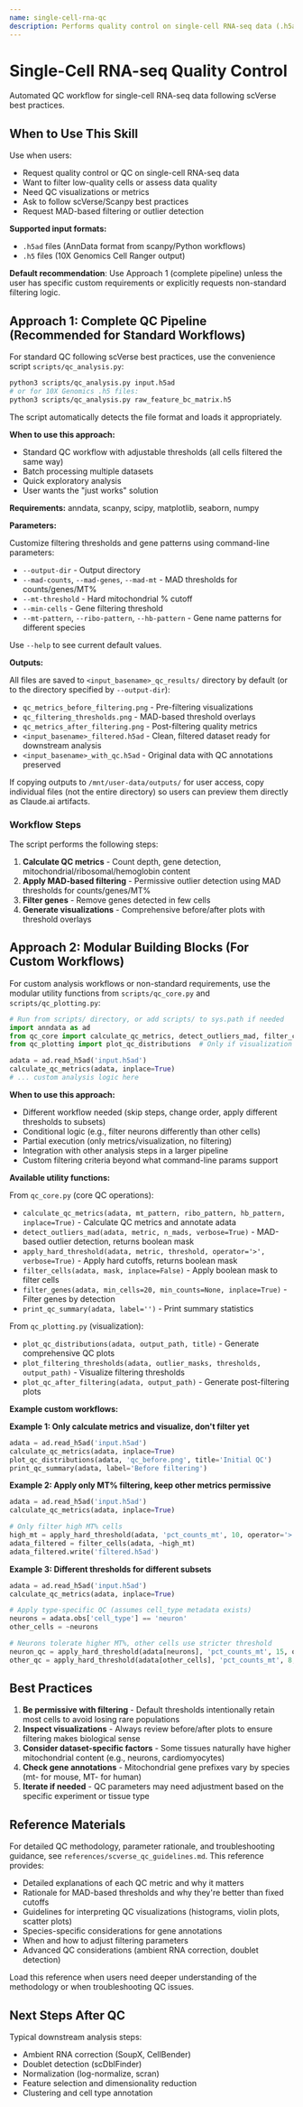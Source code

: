 ```yaml
---
name: single-cell-rna-qc
description: Performs quality control on single-cell RNA-seq data (.h5ad or .h5 files) using scVerse best practices with MAD-based filtering and comprehensive visualizations. Use when users request QC analysis, filtering low-quality cells, assessing data quality, or following scVerse/Scanpy best practices for single-cell analysis.
---
```


# Single-Cell RNA-seq Quality Control

Automated QC workflow for single-cell RNA-seq data following scVerse best practices.

## When to Use This Skill

Use when users:
- Request quality control or QC on single-cell RNA-seq data
- Want to filter low-quality cells or assess data quality
- Need QC visualizations or metrics
- Ask to follow scVerse/Scanpy best practices
- Request MAD-based filtering or outlier detection

**Supported input formats:**
- `.h5ad` files (AnnData format from scanpy/Python workflows)
- `.h5` files (10X Genomics Cell Ranger output)

**Default recommendation**: Use Approach 1 (complete pipeline) unless the user has specific custom requirements or explicitly requests non-standard filtering logic.

## Approach 1: Complete QC Pipeline (Recommended for Standard Workflows)

For standard QC following scVerse best practices, use the convenience script `scripts/qc_analysis.py`:

```bash
python3 scripts/qc_analysis.py input.h5ad
# or for 10X Genomics .h5 files:
python3 scripts/qc_analysis.py raw_feature_bc_matrix.h5
```

The script automatically detects the file format and loads it appropriately.

**When to use this approach:**
- Standard QC workflow with adjustable thresholds (all cells filtered the same way)
- Batch processing multiple datasets
- Quick exploratory analysis
- User wants the "just works" solution

**Requirements:** anndata, scanpy, scipy, matplotlib, seaborn, numpy

**Parameters:**

Customize filtering thresholds and gene patterns using command-line parameters:
- `--output-dir` - Output directory
- `--mad-counts`, `--mad-genes`, `--mad-mt` - MAD thresholds for counts/genes/MT%
- `--mt-threshold` - Hard mitochondrial % cutoff
- `--min-cells` - Gene filtering threshold
- `--mt-pattern`, `--ribo-pattern`, `--hb-pattern` - Gene name patterns for different species

Use `--help` to see current default values.

**Outputs:**

All files are saved to `<input_basename>_qc_results/` directory by default (or to the directory specified by `--output-dir`):
- `qc_metrics_before_filtering.png` - Pre-filtering visualizations
- `qc_filtering_thresholds.png` - MAD-based threshold overlays
- `qc_metrics_after_filtering.png` - Post-filtering quality metrics
- `<input_basename>_filtered.h5ad` - Clean, filtered dataset ready for downstream analysis
- `<input_basename>_with_qc.h5ad` - Original data with QC annotations preserved

If copying outputs to `/mnt/user-data/outputs/` for user access, copy individual files (not the entire directory) so users can preview them directly as Claude.ai artifacts.

### Workflow Steps

The script performs the following steps:

1. **Calculate QC metrics** - Count depth, gene detection, mitochondrial/ribosomal/hemoglobin content
2. **Apply MAD-based filtering** - Permissive outlier detection using MAD thresholds for counts/genes/MT%
3. **Filter genes** - Remove genes detected in few cells
4. **Generate visualizations** - Comprehensive before/after plots with threshold overlays

## Approach 2: Modular Building Blocks (For Custom Workflows)

For custom analysis workflows or non-standard requirements, use the modular utility functions from `scripts/qc_core.py` and `scripts/qc_plotting.py`:

```python
# Run from scripts/ directory, or add scripts/ to sys.path if needed
import anndata as ad
from qc_core import calculate_qc_metrics, detect_outliers_mad, filter_cells
from qc_plotting import plot_qc_distributions  # Only if visualization needed

adata = ad.read_h5ad('input.h5ad')
calculate_qc_metrics(adata, inplace=True)
# ... custom analysis logic here
```

**When to use this approach:**
- Different workflow needed (skip steps, change order, apply different thresholds to subsets)
- Conditional logic (e.g., filter neurons differently than other cells)
- Partial execution (only metrics/visualization, no filtering)
- Integration with other analysis steps in a larger pipeline
- Custom filtering criteria beyond what command-line params support

**Available utility functions:**

From `qc_core.py` (core QC operations):
- `calculate_qc_metrics(adata, mt_pattern, ribo_pattern, hb_pattern, inplace=True)` - Calculate QC metrics and annotate adata
- `detect_outliers_mad(adata, metric, n_mads, verbose=True)` - MAD-based outlier detection, returns boolean mask
- `apply_hard_threshold(adata, metric, threshold, operator='>', verbose=True)` - Apply hard cutoffs, returns boolean mask
- `filter_cells(adata, mask, inplace=False)` - Apply boolean mask to filter cells
- `filter_genes(adata, min_cells=20, min_counts=None, inplace=True)` - Filter genes by detection
- `print_qc_summary(adata, label='')` - Print summary statistics

From `qc_plotting.py` (visualization):
- `plot_qc_distributions(adata, output_path, title)` - Generate comprehensive QC plots
- `plot_filtering_thresholds(adata, outlier_masks, thresholds, output_path)` - Visualize filtering thresholds
- `plot_qc_after_filtering(adata, output_path)` - Generate post-filtering plots

**Example custom workflows:**

**Example 1: Only calculate metrics and visualize, don't filter yet**
```python
adata = ad.read_h5ad('input.h5ad')
calculate_qc_metrics(adata, inplace=True)
plot_qc_distributions(adata, 'qc_before.png', title='Initial QC')
print_qc_summary(adata, label='Before filtering')
```

**Example 2: Apply only MT% filtering, keep other metrics permissive**
```python
adata = ad.read_h5ad('input.h5ad')
calculate_qc_metrics(adata, inplace=True)

# Only filter high MT% cells
high_mt = apply_hard_threshold(adata, 'pct_counts_mt', 10, operator='>')
adata_filtered = filter_cells(adata, ~high_mt)
adata_filtered.write('filtered.h5ad')
```

**Example 3: Different thresholds for different subsets**
```python
adata = ad.read_h5ad('input.h5ad')
calculate_qc_metrics(adata, inplace=True)

# Apply type-specific QC (assumes cell_type metadata exists)
neurons = adata.obs['cell_type'] == 'neuron'
other_cells = ~neurons

# Neurons tolerate higher MT%, other cells use stricter threshold
neuron_qc = apply_hard_threshold(adata[neurons], 'pct_counts_mt', 15, operator='>')
other_qc = apply_hard_threshold(adata[other_cells], 'pct_counts_mt', 8, operator='>')
```

## Best Practices

1. **Be permissive with filtering** - Default thresholds intentionally retain most cells to avoid losing rare populations
2. **Inspect visualizations** - Always review before/after plots to ensure filtering makes biological sense
3. **Consider dataset-specific factors** - Some tissues naturally have higher mitochondrial content (e.g., neurons, cardiomyocytes)
4. **Check gene annotations** - Mitochondrial gene prefixes vary by species (mt- for mouse, MT- for human)
5. **Iterate if needed** - QC parameters may need adjustment based on the specific experiment or tissue type

## Reference Materials

For detailed QC methodology, parameter rationale, and troubleshooting guidance, see `references/scverse_qc_guidelines.md`. This reference provides:
- Detailed explanations of each QC metric and why it matters
- Rationale for MAD-based thresholds and why they're better than fixed cutoffs
- Guidelines for interpreting QC visualizations (histograms, violin plots, scatter plots)
- Species-specific considerations for gene annotations
- When and how to adjust filtering parameters
- Advanced QC considerations (ambient RNA correction, doublet detection)

Load this reference when users need deeper understanding of the methodology or when troubleshooting QC issues.

## Next Steps After QC

Typical downstream analysis steps:
- Ambient RNA correction (SoupX, CellBender)
- Doublet detection (scDblFinder)
- Normalization (log-normalize, scran)
- Feature selection and dimensionality reduction
- Clustering and cell type annotation
